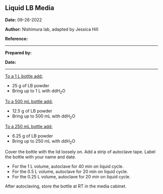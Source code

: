 ## ﻿**Liquid LB Media**

**Date:** 09-26-2022

**Author:** Nishimura lab, adapted by Jessica Hill

**Reference:** 

--- 

**Prepared by:** 	

**Date:** 

---

<ins>To a 1 L bottle add:
- 25 g of LB powder  
- Bring up to 1 L with ddH<sub>2</sub>O

<ins>To a 500 mL bottle add:
- 12.5 g of LB powder  
- Bring up to 500 mL with ddH<sub>2</sub>O

<ins>To a 250 mL bottle add:
- 6.25 g of LB powder  
- Bring up to 250 mL with ddH<sub>2</sub>O


Cover the bottle with the lid loosely on. Add a strip of autoclave tape. Label the bottle with your name and date. 

- For the 1 L volume, autoclave for 40 min on liquid cycle. 
- For the 0.5 L volume, autoclave for 20 min on liquid cycle. 
- For the 0.25 L volume, autoclave for 20 min on liquid cycle. 

After autoclaving, store the bottle at RT in the media cabinet.
